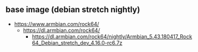 ## base image (debian stretch nightly)
- https://www.armbian.com/rock64/
  - https://dl.armbian.com/rock64/
    - https://dl.armbian.com/rock64/nightly/Armbian_5.43.180417_Rock64_Debian_stretch_dev_4.16.0-rc6.7z
